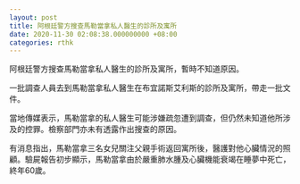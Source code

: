 ```yaml
---
layout: post
title: 阿根廷警方搜查馬勒當拿私人醫生的診所及寓所
date: 2020-11-30 02:08:38.000000000 +08:00
categories: rthk
---
```


阿根廷警方搜查馬勒當拿私人醫生的診所及寓所，暫時不知道原因。

一批調查人員去到馬勒當拿私人醫生在布宜諾斯艾利斯的診所及寓所，帶走一批文件。

當地傳媒表示，馬勒當拿的私人醫生可能涉嫌疏忽遭到調查，但仍然未知道他所涉及的控罪。檢察部門亦未有透露作出搜查的原因。

有消息指出，馬勒當拿三名女兒關注父親手術返回寓所後，醫護對他心臟情況的照顧。驗屍報告初步顯示，馬勒當拿由於嚴重肺水腫及心臟機能衰竭在睡夢中死亡，終年60歲。
